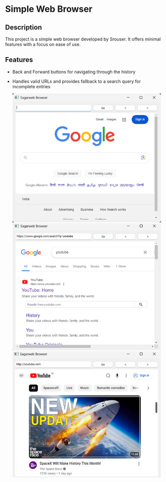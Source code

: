 # Simple Web Browser

## Description
This project is a simple web browser developed by Srouser. It offers minimal features with a focus on ease of use.

## Features
- Back and Forward buttons for navigating through the history
- Handles valid URLs and provides fallback to a search query for incomplete entries

    ![Image1](image.png)
    ![Image2](image-1.png)
    ![Image3](image-2.png)
